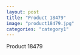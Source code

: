 ```yaml
---
layout: post
title: "Product 18479"
image: "product18479.jpg"
categories: "category1"
---
```

Product 18479
